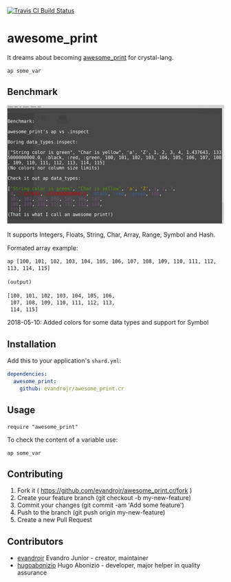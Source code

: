 
[![Travis CI Build Status](https://travis-ci.org/evandrojr/awesome_print.cr.svg)](https://travis-ci.org/evandrojr/awesome_print.cr)

# awesome_print

It dreams about becoming [awesome_print](https://github.com/awesome-print/awesome_print) for crystal-lang.

```
ap some_var
```

## Benchmark

![alt Benchmark](https://raw.githubusercontent.com/evandrojr/awesome_print.cr/master/benchmark.png)


It supports Integers, Floats, String, Char, Array, Range, Symbol and Hash.

Formated array example:

```
ap [100, 101, 102, 103, 104, 105, 106, 107, 108, 109, 110, 111, 112, 113, 114, 115]

(output)

[100, 101, 102, 103, 104, 105, 106, 
 107, 108, 109, 110, 111, 112, 113, 
 114, 115]
```

2018-05-10: Added colors for some data types and support for Symbol

## Installation

Add this to your application's `shard.yml`:

```yaml
dependencies:
  awesome_print:
    github: evandrojr/awesome_print.cr
```

## Usage

```crystal
require "awesome_print"
```

To check the content of a variable use:
```
ap some_var
```


## Contributing

1. Fork it ( https://github.com/evandrojr/awesome_print.cr/fork )
2. Create your feature branch (git checkout -b my-new-feature)
3. Commit your changes (git commit -am 'Add some feature')
4. Push to the branch (git push origin my-new-feature)
5. Create a new Pull Request

## Contributors

- [evandrojr](https://github.com/evandrojr) Evandro Junior - creator, maintainer
- [hugoabonizio](https://github.com/hugoabonizio) Hugo Abonizio - developer, major helper in quality assurance
